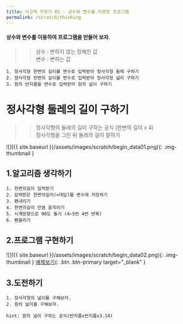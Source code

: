 ```yaml
---
title: 사고력 키우기 01 - 상수와 변수를 이용한 프로그램
permalink: /scratch/thinking
---
```


#### 상수와 변수를 이용하여 프로그램을 만들어 보자.    

>> 상수 : 변하지 않는 정해진 값    
>> 변수 : 변하는 값

```
1. 정사각형 한변의 길이를 변수로 입력받아 정사각형 둘레 구하기
2. 정사각형 한변의 길이를 변수로 입력받아 정사각형 넓이 구하기
3. 원의 반지름을 변수로 입력받아 원의 넓이 구하기
```

# 정사각형 둘레의 길이 구하기
>> 정사각형의 둘레의 길이 구하는 공식 (한변의 길이 x 4)    
>> 정사각형을 그린 뒤 둘레의 길이 말하기

![]({{ site.baseurl }}/assets/images/scratch/begin_data01.png){: .img-thumbnail }

## 1.알고리즘 생각하기

```
1. 한변의길이 입력받기
2. 입력받은 한변의길이(=대답)를 변수에 저장하기
3. 펜내리기
4. 한변의길이 만큼 움직이기
5. 시계방향으로 90도 돌기 (4~5번 4번 반복)
6. 펜올리기    
```


## 2.프로그램 구현하기  
![]({{ site.baseurl }}/assets/images/scratch/begin_data02.png){: .img-thumbnail }
[예제보기](https://scratch.mit.edu/projects/607776859/editor){: .btn .btn-primary target="_blank" }



## 3.도전하기
```
1. 정사각형의 넓이를 구해보자.
2. 원의 넓이를 구해보자.

hint: 원의 넓이 구하는 공식(반지름x반지름x3.14)
```


